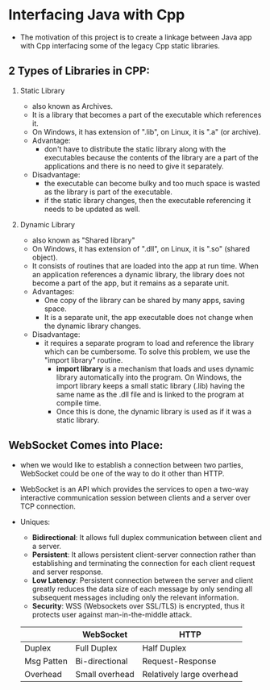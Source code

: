 # Interfacing Java with Cpp

- The motivation of this project is to create a linkage between Java app with Cpp interfacing some of the legacy Cpp static libraries.

## 2 Types of Libraries in CPP:
1. Static Library
    - also known as Archives.
    - It is a library that becomes a part of the executable which references it.
    - On Windows, it has extension of ".lib", on Linux, it is ".a" (or archive).
    - Advantage:
        - don't have to distribute the static library along with the executables because the contents of the library are a part of the applications and there is no need to give it separately.
    - Disadvantage:
        - the executable can become bulky and too much space is wasted as the library is part of the executable.
        - if the static library changes, then the executable referencing it needs to be updated as well. 
        
2. Dynamic Library
    - also known as "Shared library"
    - On Windows, it has extension of ".dll", on Linux, it is ".so" (shared object).
    - It consists of routines that are loaded into the app at run time. When an application references a dynamic library, the library does not become a part of the app, but it remains as a separate unit.
    - Advantages:
        - One copy of the library can be shared by many apps, saving space.
        - It is a separate unit, the app executable does not change when the dynamic library changes.
    - Disadvantage:
        - it requires a separate program to load and reference the library which can be cumbersome. To solve this problem, we use the "import library" routine.
            - **import library** is a mechanism that loads and uses dynamic library automatically into the program. On Windows, the import library keeps a small static library (.lib) having the same name as the .dll file and is linked to the program at compile time.
            - Once this is done, the dynamic library is used as if it was a static library. 

## WebSocket Comes into Place:
- when we would like to establish a connection between two parties, WebSocket could be one of the way to do it other than HTTP.
- WebSocket is an API which provides the services to open a two-way interactive communication session between clients and a server over TCP connection.
- Uniques:
    - **Bidirectional**: It allows full duplex communication between client and a server.
    - **Persistent**: It allows persistent client-server connection rather than establishing and terminating the connection for each client request and server response.
    - **Low Latency**: Persistent connection between the server and client greatly reduces the data size of each message by only sending all subsequent messages including only the relevant information.
    - **Security**: WSS (Websockets over SSL/TLS) is encrypted, thus it protects user against man-in-the-middle attack.

    |               | WebSocket      | HTTP                       |
    | --------      | ---------      | -----------                |
    | Duplex        | Full Duplex    | Half Duplex                |
    | Msg Patten    | Bi-directional | Request-Response           |
    | Overhead      | Small overhead | Relatively large overhead  |

